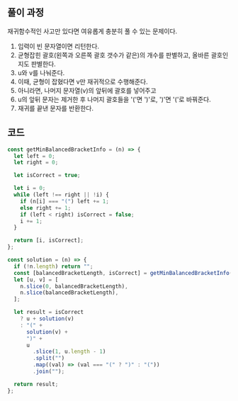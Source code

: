 ## 풀이 과정
재귀함수적인 사고만 있다면 여유롭게 충분히 풀 수 있는 문제이다.

1. 입력이 빈 문자열이면 리턴한다.
2. 균형잡힌 괄호(왼쪽과 오른쪽 괄호 갯수가 같은)의 개수를 판별하고, 올바른 괄호인지도 판별한다.
3. u와 v를 나눠준다.
4. 이때, 균형이 잡혔다면 v만 재귀적으로 수행해준다.
5. 아니라면, 나머지 문자열(v)의 앞뒤에 괄호를 넣어주고 
6. u의 앞뒤 문자는 제거한 후 나머지 괄호들을 '('면 ')'로, ')'면 '('로 바꿔준다.
7. 재귀를 끝낸 문자를 반환한다.

## 코드
```js
const getMinBalancedBracketInfo = (n) => {
  let left = 0;
  let right = 0;

  let isCorrect = true;

  let i = 0;
  while (left !== right || !i) {
    if (n[i] === "(") left += 1;
    else right += 1;
    if (left < right) isCorrect = false;
    i += 1;
  }

  return [i, isCorrect];
};

const solution = (n) => {
  if (!n.length) return "";
  const [balancedBracketLength, isCorrect] = getMinBalancedBracketInfo(n);
  let [u, v] = [
    n.slice(0, balancedBracketLength),
    n.slice(balancedBracketLength),
  ];

  let result = isCorrect
    ? u + solution(v)
    : "(" +
      solution(v) +
      ")" +
      u
        .slice(1, u.length - 1)
        .split("")
        .map((val) => (val === "(" ? ")" : "("))
        .join("");

  return result;
};
```
